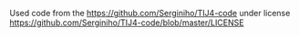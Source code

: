 Used code from the https://github.com/Serginiho/TIJ4-code
under license https://github.com/Serginiho/TIJ4-code/blob/master/LICENSE